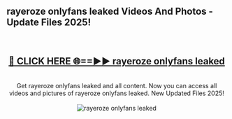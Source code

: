 <h2>rayeroze onlyfans leaked Videos And Photos - Update Files 2025!</h2>
<br>
<div align="center">
<h2><a href="https://top-ai-tools.click/QrbHav" rel="nofollow">🔴 CLICK HERE 🌐==►► rayeroze onlyfans leaked</a></h2>
<br>
Get rayeroze onlyfans leaked and all content. Now you can access all videos and pictures of rayeroze onlyfans leaked. New Updated Files 2025!
<br>
<br>
<a href="https://top-ai-tools.click/QrbHav" rel="nofollow" data-target="animated-image.originalLink"><img src="https://i.ibb.co.com/WyWwxjT/player-gif2.gif" alt="rayeroze onlyfans leaked" style="max-width: 100%; display: inline-block;" data-target="animated-image.originalImage"></a>
</div>
<br>